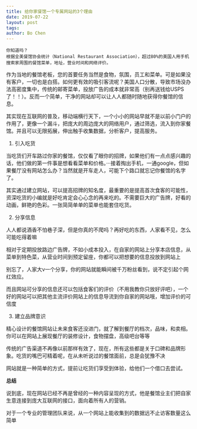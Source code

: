 ```yaml
---
title: 给你家餐馆一个专属网站的3个理由
date: 2019-07-22
layout: post
tags: 
author: Bo Chen
---
```


    你知道吗？
    根据全美餐馆协会统计（National Restaurant Association），超过80%的美国人用手机搜索家周围的餐馆菜单，地址，营业时间和网络评价。

作为当地的餐馆老板，您的首要任务当然是食物，氛围，员工和菜单。可是如果没有客户，一切也是白搭。如何更有效的吸引客流呢？美国人口分散，导致市场没办法高密度集中，传统的邮寄菜单，投放广告的成本就非常高（别再送钱给USPS了！！）。反而一个简单，干净的网站却可以让人人都随时随地获得你餐馆的信息。


其实现在互联网的普及，移动端横行天下，一个小小的网站早就不是以前小门户的作用了，更像一个漏斗，把庞大的周边庞大的网络用户，通过筛选，流入到你家餐馆。并且可以无限拓展，伸出触手收集数据，分析客户，提高服务。

1.  引入吃货

当吃货们开车路过你家的餐馆，仅仅看了眼你的招牌，如果他们有一点点感兴趣的话，他们做的第一件事是想看看菜单和价格。···接着掏出手机，一通google，但如果餐厅没有网站怎么办？当然就是开车走人，可能下个路口就忘记你餐馆的名字了。

其实通过建立网站，可以提高招牌的知名度，最重要的是提高首次食客的可能性，资深吃货的小编就是好吃肯定会心心念的再来吃的。不需要巨大的广告牌，好看的动画，鲜艳的色彩。一张简简单单的菜单也能套住吃货。

2. 分享信息

人人都说酒香不怕巷子深，但是你真的不爬吗？再好吃的东西，人家看不见，怎么可能吃得着嘛

相对于定期投放路边广告牌，不如小成本投入，在自家的网站上分享本店信息，从菜单到特色菜，从营业时间到预定留座，你都可以把想要的信息投放到网站上

别忘了，人家大v一个分享，你的网站就能瞬间被千万粉丝看到，说不定引起个网红效应。

而且网站可分享的信息还可以包括食客们的评价（不用我教你只放好评吧），一个好的网站可以把其他主流评价网站上的信息导流到你自家的网站哦，增加评价的可信度

3. 建立品牌意识

精心设计的餐馆网站让未来食客还没进门，就了解到餐厅的档次，品味，和卖相。你可以在网站上展现餐厅的装修设计，食物摆盘，高级吧台等等

传统的广告渠道不再像以前那样有效了，现在，所有这些都是关于口碑和品牌形象。吃货的嘴巴可精着呢，在从未听说过的餐馆面前，总是会犹豫不决

网站就是一种简单的方式，提前让吃货们享受到体验，给他们一个借口去尝试。

**总结**

说到底，现在网站已经不再是曾经的一种内容呈现的方式，他是餐馆业主们把自家生意连接到庞大互联网的接口，面向着所有人的营销。

对于一个专业的管理团队来说，从一个网站上能收集到的数据远不止访客数量这么简单
